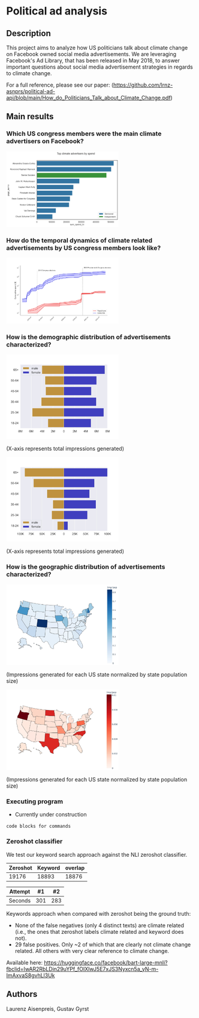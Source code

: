 # Political ad analysis

## Description

This project aims to analyze how US politicians talk about climate change on Facebook owned social media advertisements. We are leveraging Facebook's Ad Library, that has been released in May 2018, to answer important questions about social media advertisement strategies in regards to climate change. 

For a full reference, please see our paper: (https://github.com/lrnz-asnprs/political-ad-api/blob/main/How_do_Politicians_Talk_about_Climate_Change.pdf)

## Main results

### Which US congress members were the main climate advertisers on Facebook?

<img
  src="plots/top politicians/top_CLIMATE_advertisers_by_spend.png"
  alt="Alt text"
  title="Politicians according to top spend"
  style="display: inline-block; margin: auto; max-width: 300px">

### How do the temporal dynamics of climate related advertisements by US congress members look like?

<img
  src="plots/time series/climate_both_spend_inclBernie-1.jpg"
  alt="Alt text"
  title="Temporal dynamics of climate ads spending"
  style="display: inline-block; margin: 0 auto; max-width: 300px">

### How is the demographic distribution of advertisements characterized?

<img
  src="plots/demographics/Democrat_climate_ads_demographic_pyramid-1.jpg"
  alt="Alt text"
  title="Democrats demographic distribution"
  style="display: inline-block; margin: 0 auto; max-width: 300px">

(X-axis represents total impressions generated)

<img
  src="plots/demographics/Republican_climate_ads_demographic_pyramid-1.jpg"
  alt="Alt text"
  title="Repuplicans demographic distribution"
  style="display: inline-block; margin: 0 auto; max-width: 300px">
  
(X-axis represents total impressions generated)

### How is the geographic distribution of advertisements characterized?

<img
  src="plots/geographics/Democrat_climate_ads_geographic_distribution_popnormalized-1.jpg"
  alt="Alt text"
  title="Democrats geographic distribution"
  style="display: inline-block; margin: 0 auto; max-width: 300px">
  
(Impressions generated for each US state normalized by state population size)
  
 <img
  src="plots/geographics/Republican_climate_ads_geographic_distribution_popnormalized-1.jpg"
  alt="Alt text"
  title="Republicans geopgrahic distribution"
  style="display: inline-block; margin: 0 auto; max-width: 300px">
  
(Impressions generated for each US state normalized by state population size)

### Executing program

* Currently under construction
```
code blocks for commands
```



### Zeroshot classifier


We test our keyword search approach against the NLI zeroshot classifier.

| Zeroshot | Keyword | overlap |
| -------- | ------- | ------- |
| 19176    | 18893   | 18876   | 


| Attempt | #1    | #2    |
| :---:   | :---: | :---: |
| Seconds | 301   | 283   |


Keywords approach when compared with zeroshot being the ground truth:

+ None of the false negatives (only 4 distinct texts) are climate related (i.e., the ones that zeroshot labels climate related and keyword does not).
+ 29 false positives. Only ~2 of which that are clearly not climate change related. All others with very clear reference to climate change.


Available here: https://huggingface.co/facebook/bart-large-mnli?fbclid=IwAR2RbLDin29uYPf_fOIXlwJ5E7xJS3Nyxcn5a_yN-m-ImAxvaS8gvhLl3Uk


## Authors

Laurenz Aisenpreis, Gustav Gyrst
